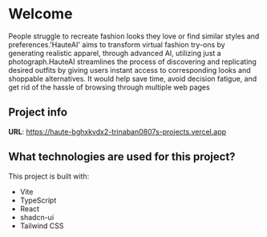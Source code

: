 # Welcome
People struggle to recreate fashion looks they love or find similar styles and preferences.'HauteAI' aims to transform virtual fashion try-ons by generating realistic apparel, through advanced AI, utilizing just a photograph.HauteAI streamlines the process of discovering and replicating desired outfits by giving users instant access to corresponding looks and shoppable alternatives. It would help save time, avoid decision fatigue, and get rid of the hassle of browsing through multiple web pages

## Project info

**URL**: https://haute-bghxkvdx2-trinaban0807s-projects.vercel.app

## What technologies are used for this project?

This project is built with:

- Vite
- TypeScript
- React
- shadcn-ui
- Tailwind CSS

